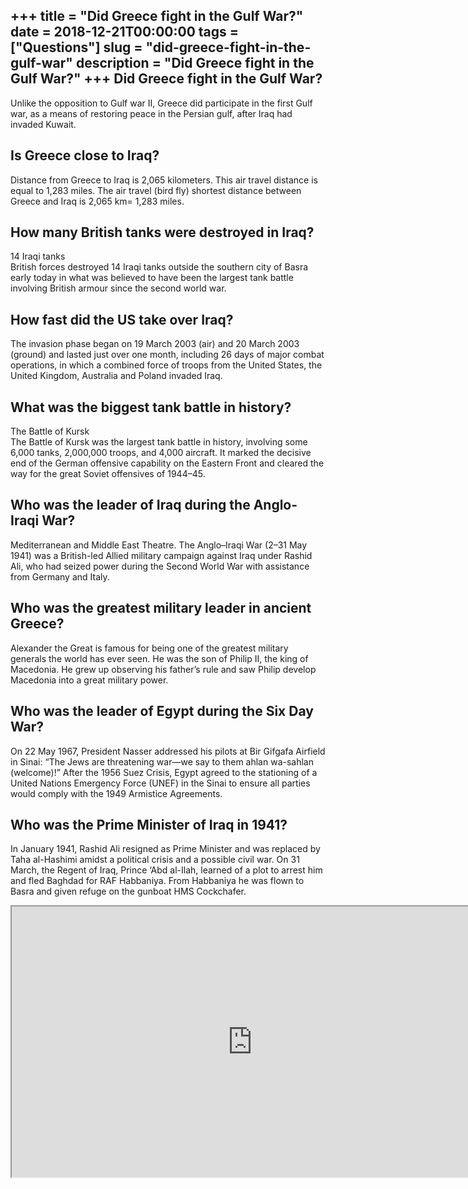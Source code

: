 +++
title = "Did Greece fight in the Gulf War?"
date = 2018-12-21T00:00:00
tags = ["Questions"]
slug = "did-greece-fight-in-the-gulf-war"
description = "Did Greece fight in the Gulf War?"
+++
Did Greece fight in the Gulf War?
---------------------------------

Unlike the opposition to Gulf war II, Greece did participate in the first Gulf war, as a means of restoring peace in the Persian gulf, after Iraq had invaded Kuwait.

Is Greece close to Iraq?
------------------------

Distance from Greece to Iraq is 2,065 kilometers. This air travel distance is equal to 1,283 miles. The air travel (bird fly) shortest distance between Greece and Iraq is 2,065 km= 1,283 miles.

How many British tanks were destroyed in Iraq?
----------------------------------------------

14 Iraqi tanks  
British forces destroyed 14 Iraqi tanks outside the southern city of Basra early today in what was believed to have been the largest tank battle involving British armour since the second world war.

How fast did the US take over Iraq?
-----------------------------------

The invasion phase began on 19 March 2003 (air) and 20 March 2003 (ground) and lasted just over one month, including 26 days of major combat operations, in which a combined force of troops from the United States, the United Kingdom, Australia and Poland invaded Iraq.

What was the biggest tank battle in history?
--------------------------------------------

The Battle of Kursk  
The Battle of Kursk was the largest tank battle in history, involving some 6,000 tanks, 2,000,000 troops, and 4,000 aircraft. It marked the decisive end of the German offensive capability on the Eastern Front and cleared the way for the great Soviet offensives of 1944–45.

Who was the leader of Iraq during the Anglo-Iraqi War?
------------------------------------------------------

Mediterranean and Middle East Theatre. The Anglo–Iraqi War (2–31 May 1941) was a British-led Allied military campaign against Iraq under Rashid Ali, who had seized power during the Second World War with assistance from Germany and Italy.

Who was the greatest military leader in ancient Greece?
-------------------------------------------------------

Alexander the Great is famous for being one of the greatest military generals the world has ever seen. He was the son of Philip II, the king of Macedonia. He grew up observing his father’s rule and saw Philip develop Macedonia into a great military power.

Who was the leader of Egypt during the Six Day War?
---------------------------------------------------

On 22 May 1967, President Nasser addressed his pilots at Bir Gifgafa Airfield in Sinai: “The Jews are threatening war—we say to them ahlan wa-sahlan (welcome)!” After the 1956 Suez Crisis, Egypt agreed to the stationing of a United Nations Emergency Force (UNEF) in the Sinai to ensure all parties would comply with the 1949 Armistice Agreements.

Who was the Prime Minister of Iraq in 1941?
-------------------------------------------

In January 1941, Rashid Ali resigned as Prime Minister and was replaced by Taha al-Hashimi amidst a political crisis and a possible civil war. On 31 March, the Regent of Iraq, Prince ‘Abd al-Ilah, learned of a plot to arrest him and fled Baghdad for RAF Habbaniya. From Habbaniya he was flown to Basra and given refuge on the gunboat HMS Cockchafer.

<iframe allow="accelerometer; autoplay; clipboard-write; encrypted-media; gyroscope; picture-in-picture" allowfullscreen="" class="__youtube_prefs__  epyt-is-override  no-lazyload" data-no-lazy="1" data-origheight="433" data-origwidth="770" data-skipgform_ajax_framebjll="" height="433" id="_ytid_37958" loading="lazy" src="https://www.youtube.com/embed/i-Zetl8BYZ4?enablejsapi=1&autoplay=0&cc_load_policy=0&cc_lang_pref=&iv_load_policy=1&loop=0&modestbranding=0&rel=1&fs=1&playsinline=0&autohide=2&theme=dark&color=red&controls=1&" title="YouTube player" width="770"></iframe>